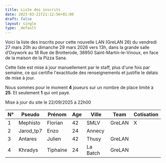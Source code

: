 ```yaml
---
title: Liste des inscrits
date: 2023-03-21T21:12:56+01:00
draft: false
layout: single
type: _default
---
```

Voici la liste des inscrits pour cette nouvelle LAN (GreLAN 26) du vendredi 27 mars 20h au dimanche 29 mars 2026 vers 13h, dans la grande salle d’Oxywork au 18 Rue de Brotterode, 38950 Saint-Martin-le-Vinoux, en face de la maison de la Pizza Sana.

Cette liste est mise à jour manuellement par le staff, plus d'une fois par semaine, ce qui certifie l'exactitude des renseignements et justifie le délais de mise à jour.  

Nous sommes pour le moment **4** joueurs sur un nombre de place limité à **25**. Et seulement **1** qui ont payé.

Mise à jour du site le 22/09/2025 à 22h00
&nbsp;

| N°  | Pseudo    | Prénom  | Age | Ville  | Team   | Cotisation |
| --- | --------- | ------- | --- | ------ | ------ | ---------- |
| 1   | Mephisto  | Florian | 42  | SMLV   | GreLAN | X          |
| 2   | Jarod_tp7 | Enzo    | 24  | Annecy |        |            |
| 3   | Antares    | Julien | 42  | Thusy  | GreLAN |            |
| 4   | Khradys | Tiphaine| 24  | La Batch | GreLAN |            |